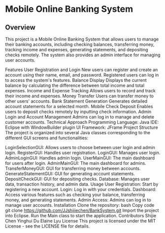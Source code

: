 # Mobile Online Banking System
## Overview
This project is a Mobile Online Banking System that allows users to manage their banking accounts, including checking balances, transferring money, tracking income and expenses, generating statements, and depositing checks remotely. The system also provides an admin interface for managing user accounts.

Features
User Registration and Login
New users can register and create an account using their name, email, and password.
Registered users can log in to access the system's features.
Balance Display
Displays the current balance by calculating the difference between total income and total expenses.
Income and Expense Tracking
Allows users to record and track their income and expenses.
Money Transfer
Users can transfer money to other users' accounts.
Bank Statement Generation
Generates detailed account statements for a selected month.
Mobile Check Deposit
Enables users to deposit checks remotely by inputting check information.
Admin Login and Account Management
Admins can log in to manage and delete customer accounts.
Technical Approach
Programming Language: Java
IDE: Eclipse with WindowBuilder plugin
UI Framework: JFrame
Project Structure
The project is organized into several Java classes corresponding to the different GUI screens and functionalities:

LoginSelectionGUI: Allows users to choose between user login and admin login.
RegisterGUI: Handles user registration.
LoginGUI: Manages user login.
AdminLoginGUI: Handles admin login.
UserMainGUI: The main dashboard for users after login.
AdminMainGUI: The main dashboard for admins.
TransferMoneyGUI: GUI for transferring money between accounts.
GenerateStatementGUI: GUI for generating account statements.
DepositCheckGUI: GUI for depositing checks.
Database: Manages user data, transaction history, and admin data.
Usage
User Registration: Start by registering a new account.
Login: Log in with your credentials.
Dashboard: Access various features such as checking your balance, transferring money, and generating statements.
Admin Access: Admins can log in to manage user accounts.
Installation
Clone the repository:
bash
Copy code
git clone https://github.com/JJshijiechen/BankSystem.git
Import the project into Eclipse.
Run the Main class to start the application.
Contributors
Shijie Chen
Yinghui Du
Elaine Lyu
License
This project is licensed under the MIT License - see the LICENSE file for details.
